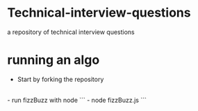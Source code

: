 # Technical-interview-questions
a repository of technical interview questions


# running an algo
- Start by forking the repository 
<br />
- run fizzBuzz with node
```
- node fizzBuzz.js
```
